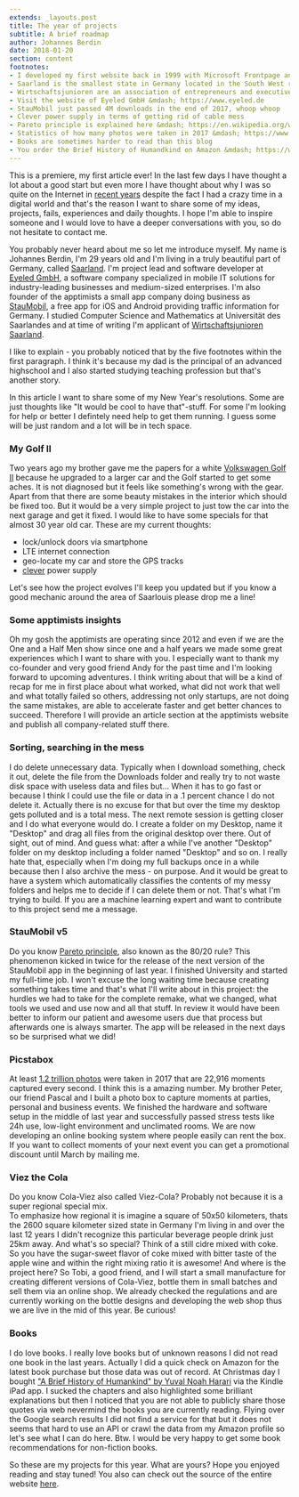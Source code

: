 ```yaml
---
extends: _layouts.post
title: The year of projects
subtitle: A brief roadmap
author: Johannes Berdin
date: 2018-01-20
section: content
footnotes:
- I developed my first website back in 1999 with Microsoft Frontpage and joined Facebook in 2006
- Saarland is the smallest state in Germany located in the South West right to France and Luxembourg
- Wirtschaftsjunioren are an association of entrepreneurs and executives volunteering to promote and shape the future of the region Saarland
- Visit the website of Eyeled GmbH &mdash; https://www.eyeled.de
- StauMobil just passed 4M downloads in the end of 2017, whoop whoop
- Clever power supply in terms of getting rid of cable mess
- Pareto principle is explained here &mdash; https://en.wikipedia.org/wiki/Pareto_principle
- Statistics of how many photos were taken in 2017 &mdash; https://www.statista.com/chart/10913/number-of-photos-taken-worldwide/
- Books are sometimes harder to read than this blog
- You order the Brief History of Humandkind on Amazon &mdash; https://www.amazon.com/Sapiens-Humankind-Yuval-Noah-Harari/dp/0062316095
---
```


This is a premiere, my first article ever! In the last few days I have thought a lot about a good start but even more I have thought about why I was so quite on the Internet in [recent years](#fn) despite the fact I had a crazy time in a digital world and that's the reason I want to share some of my ideas, projects, fails, experiences and daily thoughts. I hope I'm able to inspire someone and I would love to have a deeper conversations with you, so do not hesitate to contact me.

You probably never heard about me so let me introduce myself. My name is Johannes Berdin, I'm 29 years old and I'm living in a truly beautiful part of Germany, called [Saarland](#fn). I'm project lead and software developer at [Eyeled GmbH](#fn), a software company specialized in mobile IT solutions for industry-leading businesses and medium-sized enterprises. I'm also founder of the apptimists a small app company doing business as [StauMobil](#fn), a free app for iOS and Android providing traffic information for Germany. I studied Computer Science and Mathematics at Universität des Saarlandes and at time of writing I'm applicant of [Wirtschaftsjunioren Saarland](#fn).

I like to explain - you probably noticed that by the five footnotes within the first paragraph. I think it's because my dad is the principal of an advanced highschool and I also started studying teaching profession but that's another story.

In this article I want to share some of my New Year's resolutions. Some are just thoughts like "It would be cool to have that"-stuff. For some I'm looking for help or better I defintely need help to get them running. I guess some will be just random and a lot will be in tech space.

### My Golf II

Two years ago my brother gave me the papers for a white [Volkswagen Golf II](#fn) because he upgraded to a larger car and the Golf started to get some aches. It is not diagnosed but it feels like something's wrong with the gear. Apart from that there are some beauty mistakes in the interior which should be fixed too.
But it would be a very simple project to just tow the car into the next garage and get it fixed. I would like to have some specials for that almost 30 year old car. These are my current thoughts:

* lock/unlock doors via smartphone
* LTE internet connection
* geo-locate my car and store the GPS tracks
* [clever](#fn) power supply

Let's see how the project evolves I'll keep you updated but if you know a good mechanic around the area of Saarlouis please drop me a line!

### Some apptimists insights

Oh my gosh the apptimists are operating since 2012 and even if we are the One and a Half Men show since one and a half years we made some great experiences which I want to share with you.
I especially want to thank my co-founder and very good friend Andy for the past time and I'm looking forward to upcoming adventures.
I think writing about that will be a kind of recap for me in first place about what worked, what did not work that well and what totally failed so others, addressing not only startups, are not doing the same mistakes, are able to accelerate faster and get better chances to succeed.
Therefore I will provide an article section at the apptimists website and publish all company-related stuff there.

### Sorting, searching in the mess

I do delete unnecessary data. Typically when I download something, check it out, delete the file from the Downloads folder and really try to not waste disk space with useless data and files but...
When it has to go fast or because I think I could use the file or data in a .1 percent chance I do not delete it. Actually there is no excuse for that but over the time my desktop gets polluted and is a total mess.
The next remote session is getting closer and I do what everyone would do. I create a folder on my Desktop, name it "Desktop" and drag all files from the original desktop over there. Out of sight, out of mind. And guess what: after a while I've another "Desktop" folder on my desktop including a folder named "Desktop" and so on.
I really hate that, especially when I'm doing my full backups once in a while because then I also archive the mess - on purpose. And it would be great to have a system which automatically classifies the contents of my messy folders and helps me to decide if I can delete them or not. That's what I'm trying to build.
If you are a machine learning expert and want to contribute to this project send me a message.

### StauMobil v5

Do you know [Pareto principle](#fn), also known as the 80/20 rule? This phenomenon kicked in twice for the release of the next version of the StauMobil app in the beginning of last year. I finished University and started my full-time job. I won't excuse the long waiting time because creating something takes time and that's what I'll write about in this project: the hurdles we had to take for the complete remake, what we changed, what tools we used and use now and all that stuff.
In review it would have been better to inform our patient and awesome users due that process but afterwards one is always smarter.
The app will be released in the next days so be surprised what we did!

### Picstabox

At least [1.2 trillion photos](#fn) were taken in 2017 that are 22,916 moments captured every second. I think this is a amazing number.
My brother Peter, our friend Pascal and I built a photo box to capture moments at parties, personal and business events. We finished the hardware and software setup in the middle of last year and successfully passed stress tests like 24h use, low-light environment and unclimated rooms.
We are now developing an online booking system where people easily can rent the box.
If you want to collect moments of your next event you can get a promotional discount until March by mailing me.

### Viez the Cola

Do you know Cola-Viez also called Viez-Cola? Probably not because it is a super regional special mix.<br/>To emphasize how regional it is imagine a square of 50x50 kilometers, thats the 2600 square kilometer sized state in Germany I'm living in and over the last 12 years I didn't recognize this particular beverage people drink just 25km away.
And what's so special? Think of a still cidre mixed with coke. So you have the sugar-sweet flavor of coke mixed with bitter taste of the apple wine and within the right mixing ratio it is awesome!
And where is the project here? So Tobi, a good friend, and I will start a small manufacture for creating different versions of Cola-Viez, bottle them in small batches and sell them via an online shop.
We already checked the regulations and are currently working on the bottle designs and developing the web shop thus we are live in the mid of this year. Be curious!

### Books

I do love books. I really love books but of unknown reasons I did not read one book in the last years. Actually I did a quick check on Amazon for the latest book purchase but those data was out of record. At Christmas day I bought ["A Brief History of Humankind" by Yuval Noah Harari](#fn) via the Kindle iPad app. I sucked the chapters and also highlighted some brilliant explanations but then I noticed that you are not able to publicly share those quotes via web nevermind the books you are currently reading.
Flying over the Google search results I did not find a service for that but it does not seems that hard to use an API or crawl the data from my Amazon profile so let's see what I can do here.
Btw. I would be very happy to get some book recommendations for non-fiction books.


So these are my projects for this year. What are yours? Hope you enjoyed reading and stay tuned!
You also can check out the source of the entire website <a href="https://github.com/johannesberdin/website/">here</a>.

